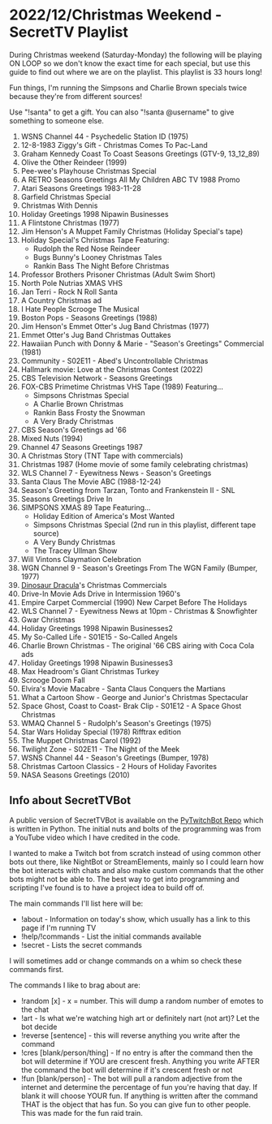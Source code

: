 # 2022/12/Christmas Weekend - SecretTV Playlist

During Christmas weekend (Saturday-Monday) the following will be playing ON LOOP so we don't know the exact time for each special, but use this guide to find out where we are on the playlist.  This playlist is 33 hours long!

Fun things, I'm running the Simpsons and Charlie Brown specials twice because they're from different sources!

Use "!santa" to get a gift.  You can also "!santa @username" to give something to someone else.

1. WSNS Channel 44 - Psychedelic Station ID (1975)
2. 12-8-1983 Ziggy's Gift - Christmas Comes To Pac-Land
3. Graham Kennedy Coast To Coast Seasons Greetings (GTV-9, 13_12_89)
4. Olive the Other Reindeer (1999)
5. Pee-wee's Playhouse Christmas Special
6. A RETRO Seasons Greetings All My Children ABC TV 1988 Promo
7. Atari Seasons Greetings 1983-11-28
8. Garfield Christmas Special
9. Christmas With Dennis
10. Holiday Greetings 1998 Nipawin Businesses
11. A Flintstone Christmas (1977)
12. Jim Henson's A Muppet Family Christmas (Holiday Special's tape)
13. Holiday Special's Christmas Tape Featuring:
    - Rudolph the Red Nose Reindeer
    - Bugs Bunny's Looney Christmas Tales
    - Rankin Bass The Night Before Christmas
14. Professor Brothers Prisoner Christmas (Adult Swim Short)
15. North Pole Nutrias XMAS VHS
16. Jan Terri - Rock N Roll Santa
17. A Country Christmas ad
18. I Hate People Scrooge The Musical
19. Boston Pops - Seasons Greetings (1988)
20. Jim Henson's Emmet Otter's Jug Band Christmas (1977)
21. Emmet Otter's Jug Band Christmas Outtakes
22. Hawaiian Punch with Donny & Marie - "Season's Greetings" Commercial (1981)
23. Community - S02E11 - Abed's Uncontrollable Christmas
24. Hallmark movie: Love at the Christmas Contest (2022)
25. CBS Television Network - Seasons Greetings
26. FOX-CBS Primetime Christmas VHS Tape (1989) Featuring...
    - Simpsons Christmas Special
    - A Charlie Brown Christmas
    - Rankin Bass Frosty the Snowman
    - A Very Brady Christmas
27. CBS Season's Greetings ad '66
28. Mixed Nuts (1994)
29. Channel 47 Seasons Greetings 1987
30. A Christmas Story (TNT Tape with commercials)
31. Christmas 1987 (Home movie of some family celebrating christmas)
32. WLS Channel 7 - Eyewitness News - Season's Greetings
33. Santa Claus The Movie ABC (1988-12-24)
34. Season's Greeting from Tarzan, Tonto and Frankenstein II - SNL
35. Seasons Greetings Drive In
36. SIMPSONS XMAS 89 Tape Featuring...
     - Holiday Edition of America's Most Wanted
     - Simpsons Christmas Special (2nd run in this playlist, different tape source)
     - A Very Bundy Christmas
     - The Tracey Ullman Show
37. Will Vintons Claymation Celebration
38. WGN Channel 9 - Season's Greetings From The WGN Family (Bumper, 1977)
39. [Dinosaur Dracula](https://dinosaurdracula.com/)'s Christmas Commercials
40. Drive-In Movie Ads Drive in Intermission 1960's
41. Empire Carpet Commercial (1990) New Carpet Before The Holidays
42. WLS Channel 7 - Eyewitness News at 10pm - Christmas & Snowfighter
43. Gwar Christmas
44. Holiday Greetings 1998 Nipawin Businesses2
45. My So-Called Life - S01E15 - So-Called Angels
46. Charlie Brown Christmas - The original '66 CBS airing with Coca Cola ads
47. Holiday Greetings 1998 Nipawin Businesses3
48. Max Headroom's Giant Christmas Turkey
49. Scrooge Doom Fall
50. Elvira's Movie Macabre - Santa Claus Conquers the Martians
51. What a Cartoon Show - George and Junior's Christmas Spectacular
52. Space Ghost, Coast to Coast- Brak Clip - S01E12 - A Space Ghost Christmas
53. WMAQ Channel 5 - Rudolph's Season's Greetings (1975)
54. Star Wars Holiday Special (1978) Rifftrax edition
55. The Muppet Christmas Carol (1992)
56. Twilight Zone - S02E11 - The Night of the Meek
57. WSNS Channel 44 - Season's Greetings (Bumper, 1978)
58. Christmas Cartoon Classics - 2 Hours of Holiday Favorites
59. NASA Seasons Greetings (2010)


## Info about SecretTVBot

A public version of SecretTVBot is available on the [PyTwitchBot Repo](https://github.com/awbored/PyTwitchBot) which is written in Python.  The initial nuts and bolts of the programming was from a YouTube video which I have credited in the code.

I wanted to make a Twitch bot from scratch instead of using common other bots out there, like NightBot or StreamElements, mainly so I could learn how the bot interacts with chats and also make custom commands that the other bots might not be able to.  The best way to get into programming and scripting I've found is to have a project idea to build off of.

The main commands I'll list here will be:

 - !about - Information on today's show, which usually has a link to this page if I'm running TV
 - !help/!commands - List the initial commands available
 - !secret - Lists the secret commands

I will sometimes add or change commands on a whim so check these commands first.

The commands I like to brag about are:

 - !random [x] - x = number.  This will dump a random number of emotes to the chat
 - !art - Is what we're watching high art or definitely nart (not art)?  Let the bot decide
 - !reverse [sentence] - this will reverse anything you write after the command
 - !cres [blank/person/thing] - If no entry is after the command then the bot will determine if YOU are crescent fresh.  Anything you write AFTER the command the bot will determine if it's crescent fresh or not
 - !fun [blank/person] - The bot will pull a random adjective from the internet and determine the percentage of fun you're having that day.  If blank it will choose YOUR fun.  If anything is written after the command THAT is the object that has fun.  So you can give fun to other people.  This was made for the fun raid train.
